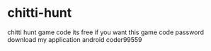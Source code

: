 # chitti-hunt
chitti hunt game code its free 
if you want this game code password download my application android coder99559
